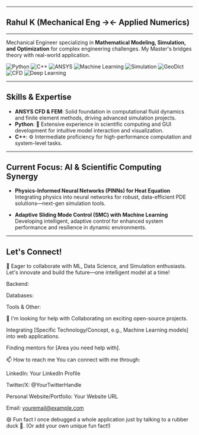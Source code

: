 
---
## Rahul K (Mechanical Eng →← Applied Numerics)  
---
Mechanical Engineer specializing in **Mathematical Modeling, Simulation, and Optimization** for complex engineering challenges. My Master's bridges theory with real-world application.


![Python](https://img.shields.io/badge/Python-3776AB?style=for-the-badge&logo=python&logoColor=white)
![C++](https://img.shields.io/badge/C++-00599C?style=for-the-badge&logo=c%2B%2B&logoColor=white)
![ANSYS](https://img.shields.io/badge/ANSYS-FFB71B?style=for-the-badge&logo=ansys&logoColor=black)
![Machine Learning](https://img.shields.io/badge/Machine%20Learning-FF6F00?style=for-the-badge&logo=tensorflow&logoColor=white)
![Simulation](https://img.shields.io/badge/Simulation-4CAF50?style=for-the-badge&logo=simulink&logoColor=white)
![GeoDict](https://img.shields.io/badge/GeoDict-1976D2?style=for-the-badge)
![CFD](https://img.shields.io/badge/CFD-0288D1?style=for-the-badge&logo=ansys&logoColor=black)
![Deep Learning](https://img.shields.io/badge/Deep%20Learning-673AB7?style=for-the-badge&logo=tensorflow&logoColor=white)


---

## Skills & Expertise

- **ANSYS CFD & FEM**: Solid foundation in computational fluid dynamics and finite element methods, driving advanced simulation projects.
- **Python**: 🐍 Extensive experience in scientific computing and GUI development for intuitive model interaction and visualization.
- **C++**: ⚙️ Intermediate proficiency for high-performance computation and system-level tasks.

---

## Current Focus: AI & Scientific Computing Synergy

- **Physics-Informed Neural Networks (PINNs) for Heat Equation**  
  Integrating physics into neural networks for robust, data-efficient PDE solutions—next-gen simulation tools.

- **Adaptive Sliding Mode Control (SMC) with Machine Learning**  
  Developing intelligent, adaptive control for enhanced system performance and resilience in dynamic environments.

---

## Let's Connect!

🤝 Eager to collaborate with ML, Data Science, and Simulation enthusiasts.  
Let's innovate and build the future—one intelligent model at a time!


Backend:




Databases:



Tools & Other:





🤔 I'm looking for help with
Collaborating on exciting open-source projects.

Integrating [Specific Technology/Concept, e.g., Machine Learning models] into web applications.

Finding mentors for [Area you need help with].

📫 How to reach me
You can connect with me through:

LinkedIn: Your LinkedIn Profile

Twitter/X: @YourTwitterHandle

Personal Website/Portfolio: Your Website URL

Email: youremail@example.com

😄 Fun fact
I once debugged a whole application just by talking to a rubber duck 🦆. (Or add your own unique fun fact!)
